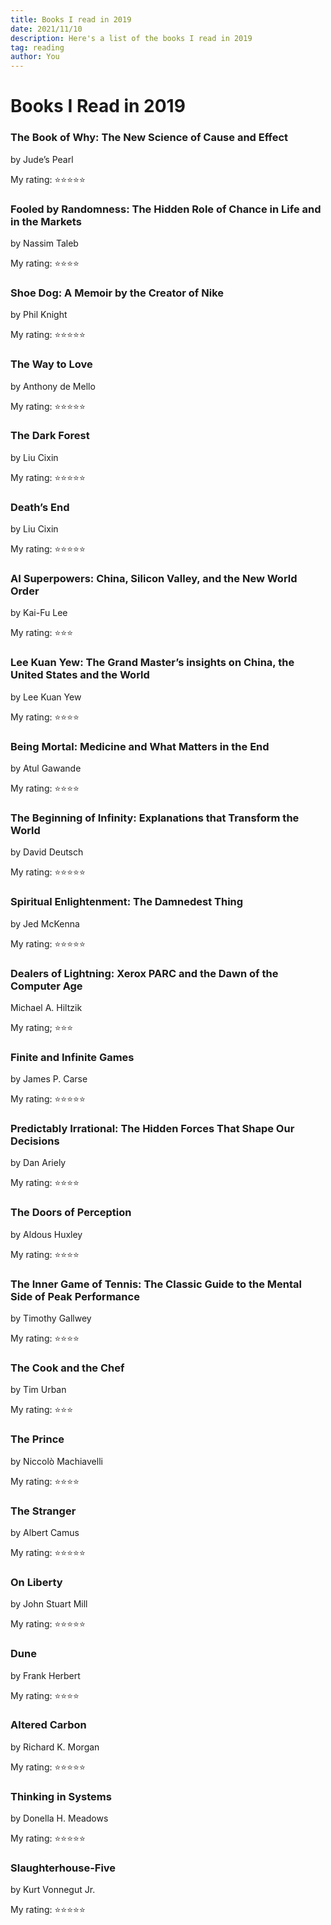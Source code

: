 ```yaml
---
title: Books I read in 2019
date: 2021/11/10
description: Here's a list of the books I read in 2019
tag: reading
author: You
---
```


# Books I Read in 2019

### The Book of Why: The New Science of Cause and Effect

by Jude’s Pearl

My rating: ⭐⭐⭐⭐⭐

### Fooled by Randomness: The Hidden Role of Chance in Life and in the Markets

by Nassim Taleb

My rating: ⭐⭐⭐⭐

### Shoe Dog: A Memoir by the Creator of Nike

by Phil Knight

My rating: ⭐⭐⭐⭐⭐

### The Way to Love

by Anthony de Mello

My rating: ⭐⭐⭐⭐⭐

### The Dark Forest

by Liu Cixin

My rating: ⭐⭐⭐⭐⭐

### Death’s End

by Liu Cixin

My rating: ⭐⭐⭐⭐⭐

### AI Superpowers: China, Silicon Valley, and the New World Order

by Kai-Fu Lee

My rating: ⭐⭐⭐

### Lee Kuan Yew: The Grand Master’s insights on China, the United States and the World

by Lee Kuan Yew

My rating: ⭐⭐⭐⭐

### Being Mortal: Medicine and What Matters in the End

by Atul Gawande

My rating: ⭐⭐⭐⭐

### The Beginning of Infinity: Explanations that Transform the World

by David Deutsch

My rating: ⭐⭐⭐⭐⭐

### Spiritual Enlightenment: The Damnedest Thing

by Jed McKenna

My rating: ⭐⭐⭐⭐⭐

### Dealers of Lightning: Xerox PARC and the Dawn of the Computer Age

Michael A. Hiltzik

My rating; ⭐⭐⭐

### Finite and Infinite Games

by James P. Carse

My rating: ⭐⭐⭐⭐⭐

### Predictably Irrational: The Hidden Forces That Shape Our Decisions

by Dan Ariely

My rating: ⭐⭐⭐⭐

### The Doors of Perception

by Aldous Huxley

My rating: ⭐⭐⭐⭐

### The Inner Game of Tennis: The Classic Guide to the Mental Side of Peak Performance

by Timothy Gallwey

My rating: ⭐⭐⭐⭐

### The Cook and the Chef

by Tim Urban

My rating: ⭐⭐⭐

### The Prince

by Niccolò Machiavelli

My rating: ⭐⭐⭐⭐

### The Stranger

by Albert Camus

My rating: ⭐⭐⭐⭐⭐

### On Liberty

by John Stuart Mill

My rating: ⭐⭐⭐⭐⭐

### Dune

by Frank Herbert

My rating: ⭐⭐⭐⭐

### Altered Carbon

by Richard K. Morgan

My rating: ⭐⭐⭐⭐⭐

### Thinking in Systems

by Donella H. Meadows

My rating: ⭐⭐⭐⭐⭐

### Slaughterhouse-Five

by Kurt Vonnegut Jr.

My rating: ⭐⭐⭐⭐⭐
